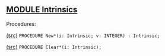 
## [MODULE Intrinsics](https://github.com/io-core/Script/blob/main/Intrinsics.Mod)

Procedures:


[(src)](https://github.com/io-core/Script/blob/main/Intrinsics.Mod#L15) `PROCEDURE New*(i: Intrinsic; v: INTEGER) : Intrinsic;`


[(src)](https://github.com/io-core/Script/blob/main/Intrinsics.Mod#L26) `PROCEDURE Clear*(i: Intrinsic);`

